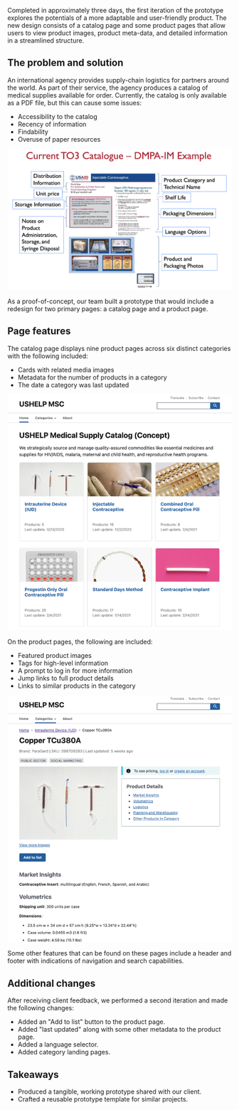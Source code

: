 Completed in approximately three days, the first iteration of the prototype explores the potentials of a more adaptable and user-friendly product. The new design consists of a catalog page and some product pages that allow users to view product images, product meta-data, and detailed information in a streamlined structure.
 
## The problem and solution

An international agency provides supply-chain logistics for partners around the world. As part of their service, the agency produces a catalog of medical supplies available for order. Currently, the catalog is only available as a PDF file, but this can cause some issues:

- Accessibility to the catalog
- Recency of information 
- Findability 
- Overuse of paper resources

![Screencast of an oddly laid-out product page with large labels depicting what each section represents. ](https://github.com/Bixal/rapid-response-team/blob/main/assets/img/med-supply-cat-origial-catalog.png?raw=true)

As a proof-of-concept, our team built a prototype that would include a redesign for two primary pages: a catalog page and a product page.

## Page features

The catalog page displays nine product pages across six distinct categories with the following included:

- Cards with related media images
- Metadata for the number of products in a category
- The date a category was last updated 

![A landing page showcasing six different card components with some metadata. ](https://github.com/Bixal/rapid-response-team/blob/main/assets/img/med-supply-cat-catalog-page.png)

On the product pages, the following are included:

- Featured product images
- Tags for high-level information 
- A prompt to log in for more information
- Jump links to full product details
- Links to similar products in the category

![Screencast of a product page showcasing product images, metadata, and in-depth details.](https://github.com/Bixal/rapid-response-team/blob/main/assets/img/med-supply-cat-product-page.png)

Some other features that can be found on these pages include a header and footer with indications of navigation and search capabilities.

## Additional changes

After receiving client feedback, we performed a second iteration and made the following changes:

- Added an "Add to list" button to the product page.
- Added "last updated" along with some other metadata to the product page. 
- Added a language selector.
- Added category landing pages.

## Takeaways

- Produced a tangible, working prototype shared with our client.
- Crafted a reusable prototype template for similar projects.
